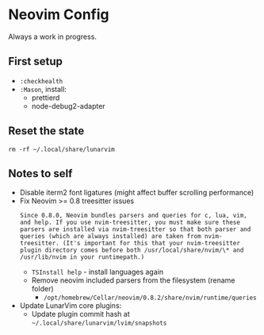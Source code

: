 # Neovim Config

Always a work in progress.

## First setup

- `:checkhealth`
- `:Mason`, install:
  - prettierd
  - node-debug2-adapter

## Reset the state

`rm -rf ~/.local/share/lunarvim`

## Notes to self

- Disable iterm2 font ligatures (might affect buffer scrolling performance)
- Fix Neovim >= 0.8 treesitter issues
  ```
  Since 0.8.0, Neovim bundles parsers and queries for c, lua, vim, and help. If you use nvim-treesitter, you must make sure these parsers are installed via nvim-treesitter so that both parser and queries (which are always installed) are taken from nvim-treesitter. (It's important for this that your nvim-treesitter plugin directory comes before both /usr/local/share/nvim/\* and /usr/lib/nvim in your runtimepath.)
  ```
  - `TSInstall help` - install languages again
  - Remove neovim included parsers from the filesystem (rename folder)
    - `/opt/homebrew/Cellar/neovim/0.8.2/share/nvim/runtime/queries`
- Update LunarVim core plugins:
  - Update plugin commit hash at `~/.local/share/lunarvim/lvim/snapshots`
